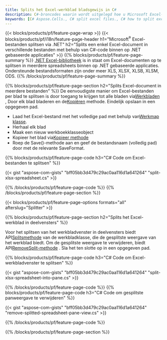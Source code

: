 ```yaml
---
title: Splits het Excel-werkblad bladsgewijs in C#
description: C#-broncodes waarin wordt uitgelegd hoe u Microsoft Excel-bestanden in meerdere bestanden kunt splitsen in Visual C#.NET-toepassingen
keywords: [C# Aspose.Cells., C# split excel files., C# how to split excel files into multiple files., C# excel splitter., C# split Cell., Cell splitter using C#]
---
```

{{< blocks/products/pf/feature-page-wrap >}}
{{< blocks/products/pf/i18n/feature-page-header h1="Microsoft<sup>&reg;</sup> Excel-bestanden splitsen via .NET" h2="Splits een enkel Excel-document in verschillende bestanden met behulp van C#-code binnen op .NET gebaseerde applicaties" >}}
{{% blocks/products/pf/feature-page-summary %}}
[.NET Excel-bibliotheek](/cells/nl/net/) is in staat om Excel-documenten op te splitsen in meerdere spreadsheets binnen op .NET gebaseerde applicaties. Ondersteunde bestandsformaten zijn onder meer XLS, XLSX, XLSB, XLSM, ODS.
{{% /blocks/products/pf/feature-page-summary %}}

{{% blocks/products/pf/feature-page-section h2="Splits Excel-document in meerdere bestanden" %}}
De eenvoudigste manier om Excel-bestanden per blad te splitsen is door toegang te krijgen tot alle bladen via[Werkbladen](https://reference.aspose.com/cells/net/aspose.cells/workbook/properties/worksheets) , Door elk blad bladeren en de[Kopiëren](https://reference.aspose.com/cells/net/aspose.cells/worksheet/methods/copy) methode. Eindelijk opslaan in een opgegeven pad.

 + Laad het Excel-bestand met het volledige pad met behulp van[Werkmap klasse](https://reference.aspose.com/cells/net/aspose.cells/workbook).
+ Herhaal elk blad
+ Maak een nieuw werkboekklasseobject
 + Kopieer het blad via[Kopieer methode](https://reference.aspose.com/cells/net/aspose.cells/worksheet/methods/copy)
+ Roep de Save()-methode aan en geef de bestandsnaam (volledig pad) door met de relevante SaveFormat.

{{% blocks/products/pf/feature-page-code h3="C# Code om Excel-bestanden te splitsen" %}}

{{< gist "aspose-com-gists" "bff05bb3d479c29ac0aa116d1a641264" "split-xlsx-spreadsheet.cs" >}}

{{% /blocks/products/pf/feature-page-code %}}
{{% /blocks/products/pf/feature-page-section %}}

{{< blocks/products/pf/feature-page-options formats="all" afterslug="Splitter" >}}

{{% blocks/products/pf/feature-page-section h2="Splits het Excel-werkblad in deelvensters" %}}

 Voor het splitsen van het werkbladvenster in deelvensters biedt API[Splitsmethode](https://reference.aspose.com/cells/net/aspose.cells/worksheet/methods/split) van de werkbladklasse, die de gesplitste weergave van het werkblad biedt. Om de gesplitste weergave te verwijderen, biedt API[RemoveSplit-methode](https://reference.aspose.com/cells/net/aspose.cells/worksheet/methods/removesplit) . Sla het ten slotte op in een opgegeven pad.

{{% blocks/products/pf/feature-page-code h3="C# Code om Excel-werkbladvenster te splitsen" %}}

{{< gist "aspose-com-gists" "bff05bb3d479c29ac0aa116d1a641264" "split-xlsx-spreadsheet-into-pane.cs" >}}

{{% /blocks/products/pf/feature-page-code %}}
{{% blocks/products/pf/feature-page-code h3="C# Code om gesplitste panweergave te verwijderen" %}}

{{< gist "aspose-com-gists" "bff05bb3d479c29ac0aa116d1a641264" "remove-splitted-spreadsheet-pane-view.cs" >}}

{{% /blocks/products/pf/feature-page-code %}}

{{% /blocks/products/pf/feature-page-section %}}
